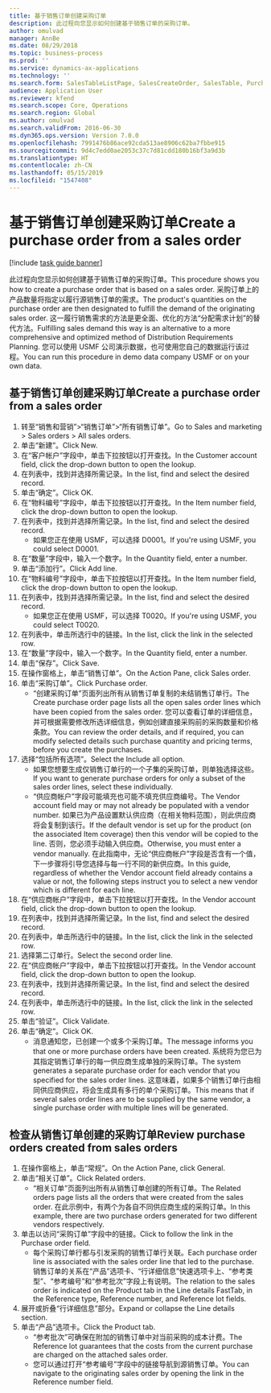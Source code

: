 ```yaml
---
title: 基于销售订单创建采购订单
description: 此过程向您显示如何创建基于销售订单的采购订单。
author: omulvad
manager: AnnBe
ms.date: 08/29/2018
ms.topic: business-process
ms.prod: ''
ms.service: dynamics-ax-applications
ms.technology: ''
ms.search.form: SalesTableListPage, SalesCreateOrder, SalesTable, PurchCreateFromSalesOrder, VendAccountItemLookup, SalesTableReferences, PurchTable
audience: Application User
ms.reviewer: kfend
ms.search.scope: Core, Operations
ms.search.region: Global
ms.author: omulvad
ms.search.validFrom: 2016-06-30
ms.dyn365.ops.version: Version 7.0.0
ms.openlocfilehash: 7991476b86ace92cda513ae8906c62ba7fbbe915
ms.sourcegitcommit: 9d4c7edd0ae2053c37c7d81cdd180b16bf3a9d3b
ms.translationtype: HT
ms.contentlocale: zh-CN
ms.lasthandoff: 05/15/2019
ms.locfileid: "1547408"
---
```

# <a name="create-a-purchase-order-from-a-sales-order"></a><span data-ttu-id="8054a-103">基于销售订单创建采购订单</span><span class="sxs-lookup"><span data-stu-id="8054a-103">Create a purchase order from a sales order</span></span>

[!include [task guide banner](../../includes/task-guide-banner.md)]

<span data-ttu-id="8054a-104">此过程向您显示如何创建基于销售订单的采购订单。</span><span class="sxs-lookup"><span data-stu-id="8054a-104">This procedure shows you how to create a purchase order that is based on a sales order.</span></span> <span data-ttu-id="8054a-105">采购订单上的产品数量将指定以履行源销售订单的需求。</span><span class="sxs-lookup"><span data-stu-id="8054a-105">The product's quantities on the purchase order are then designated to fulfill the demand of the originating sales order.</span></span> <span data-ttu-id="8054a-106">这一履行销售需求的方法是更全面、优化的方法“分配需求计划”的替代方法。</span><span class="sxs-lookup"><span data-stu-id="8054a-106">Fulfilling sales demand this way is an alternative to a more comprehensive and optimized method of Distribution Requirements Planning.</span></span> <span data-ttu-id="8054a-107">您可以使用 USMF 公司演示数据，也可使用您自己的数据运行该过程。</span><span class="sxs-lookup"><span data-stu-id="8054a-107">You can run this procedure in demo data company USMF or on your own data.</span></span>


## <a name="create-a-purchase-order-from-a-sales-order"></a><span data-ttu-id="8054a-108">基于销售订单创建采购订单</span><span class="sxs-lookup"><span data-stu-id="8054a-108">Create a purchase order from a sales order</span></span>
1. <span data-ttu-id="8054a-109">转至“销售和营销”>“销售订单”>“所有销售订单”。</span><span class="sxs-lookup"><span data-stu-id="8054a-109">Go to Sales and marketing > Sales orders > All sales orders.</span></span>
2. <span data-ttu-id="8054a-110">单击“新建”。</span><span class="sxs-lookup"><span data-stu-id="8054a-110">Click New.</span></span>
3. <span data-ttu-id="8054a-111">在“客户帐户”字段中，单击下拉按钮以打开查找。</span><span class="sxs-lookup"><span data-stu-id="8054a-111">In the Customer account field, click the drop-down button to open the lookup.</span></span>
4. <span data-ttu-id="8054a-112">在列表中，找到并选择所需记录。</span><span class="sxs-lookup"><span data-stu-id="8054a-112">In the list, find and select the desired record.</span></span>
5. <span data-ttu-id="8054a-113">单击“确定”。</span><span class="sxs-lookup"><span data-stu-id="8054a-113">Click OK.</span></span>
6. <span data-ttu-id="8054a-114">在“物料编号”字段中，单击下拉按钮以打开查找。</span><span class="sxs-lookup"><span data-stu-id="8054a-114">In the Item number field, click the drop-down button to open the lookup.</span></span>
7. <span data-ttu-id="8054a-115">在列表中，找到并选择所需记录。</span><span class="sxs-lookup"><span data-stu-id="8054a-115">In the list, find and select the desired record.</span></span>
    * <span data-ttu-id="8054a-116">如果您正在使用 USMF，可以选择 D0001。</span><span class="sxs-lookup"><span data-stu-id="8054a-116">If you're using USMF, you could select D0001.</span></span>  
8. <span data-ttu-id="8054a-117">在“数量”字段中，输入一个数字。</span><span class="sxs-lookup"><span data-stu-id="8054a-117">In the Quantity field, enter a number.</span></span>
9. <span data-ttu-id="8054a-118">单击“添加行”。</span><span class="sxs-lookup"><span data-stu-id="8054a-118">Click Add line.</span></span>
10. <span data-ttu-id="8054a-119">在“物料编号”字段中，单击下拉按钮以打开查找。</span><span class="sxs-lookup"><span data-stu-id="8054a-119">In the Item number field, click the drop-down button to open the lookup.</span></span>
11. <span data-ttu-id="8054a-120">在列表中，找到并选择所需记录。</span><span class="sxs-lookup"><span data-stu-id="8054a-120">In the list, find and select the desired record.</span></span>
    * <span data-ttu-id="8054a-121">如果您正在使用 USMF，可以选择 T0020。</span><span class="sxs-lookup"><span data-stu-id="8054a-121">If you're using USMF, you could select T0020.</span></span>  
12. <span data-ttu-id="8054a-122">在列表中，单击所选行中的链接。</span><span class="sxs-lookup"><span data-stu-id="8054a-122">In the list, click the link in the selected row.</span></span>
13. <span data-ttu-id="8054a-123">在“数量”字段中，输入一个数字。</span><span class="sxs-lookup"><span data-stu-id="8054a-123">In the Quantity field, enter a number.</span></span>
14. <span data-ttu-id="8054a-124">单击“保存”。</span><span class="sxs-lookup"><span data-stu-id="8054a-124">Click Save.</span></span>
15. <span data-ttu-id="8054a-125">在操作窗格上，单击“销售订单”。</span><span class="sxs-lookup"><span data-stu-id="8054a-125">On the Action Pane, click Sales order.</span></span>
16. <span data-ttu-id="8054a-126">单击“采购订单”。</span><span class="sxs-lookup"><span data-stu-id="8054a-126">Click Purchase order.</span></span>
    * <span data-ttu-id="8054a-127">“创建采购订单”页面列出所有从销售订单复制的未结销售订单行。</span><span class="sxs-lookup"><span data-stu-id="8054a-127">The Create purchase order page lists all the open sales order lines which have been copied from the sales order.</span></span> <span data-ttu-id="8054a-128">您可以查看订单的详细信息，并可根据需要修改所选详细信息，例如创建直接采购前的采购数量和价格条款。</span><span class="sxs-lookup"><span data-stu-id="8054a-128">You can review the order details, and if required, you can modify selected details such purchase quantity and pricing terms, before you create the purchases.</span></span>  
17. <span data-ttu-id="8054a-129">选择“包括所有选项”。</span><span class="sxs-lookup"><span data-stu-id="8054a-129">Select the Include all option.</span></span>
    * <span data-ttu-id="8054a-130">如果您想要生成仅销售订单行的一个子集的采购订单，则单独选择这些。</span><span class="sxs-lookup"><span data-stu-id="8054a-130">If you want to generate purchase orders for only a subset of the sales order lines, select these individually.</span></span>  
    * <span data-ttu-id="8054a-131">“供应商帐户”字段可能填充也可能不填充供应商编号。</span><span class="sxs-lookup"><span data-stu-id="8054a-131">The Vendor account field may or may not already be populated with a vendor number.</span></span> <span data-ttu-id="8054a-132">如果已为产品设置默认供应商（在相关物料范围），则此供应商将会复制到该行。</span><span class="sxs-lookup"><span data-stu-id="8054a-132">If the default vendor is set up for the product (on the associated Item coverage) then this vendor will be copied  to the line.</span></span> <span data-ttu-id="8054a-133">否则，您必须手动输入供应商。</span><span class="sxs-lookup"><span data-stu-id="8054a-133">Otherwise, you must enter a vendor manually.</span></span>  <span data-ttu-id="8054a-134">在此指南中，无论“供应商帐户”字段是否含有一个值，下一步骤将引导您选择与每一行不同的新供应商。</span><span class="sxs-lookup"><span data-stu-id="8054a-134">In this guide, regardless of whether the Vendor account field already contains a value or not, the following steps instruct you to select a new vendor which is different for each line.</span></span>  
18. <span data-ttu-id="8054a-135">在“供应商帐户”字段中，单击下拉按钮以打开查找。</span><span class="sxs-lookup"><span data-stu-id="8054a-135">In the Vendor account field, click the drop-down button to open the lookup.</span></span>
19. <span data-ttu-id="8054a-136">在列表中，找到并选择所需记录。</span><span class="sxs-lookup"><span data-stu-id="8054a-136">In the list, find and select the desired record.</span></span>
20. <span data-ttu-id="8054a-137">在列表中，单击所选行中的链接。</span><span class="sxs-lookup"><span data-stu-id="8054a-137">In the list, click the link in the selected row.</span></span>
21. <span data-ttu-id="8054a-138">选择第二订单行。</span><span class="sxs-lookup"><span data-stu-id="8054a-138">Select the second order line.</span></span>
22. <span data-ttu-id="8054a-139">在“供应商帐户”字段中，单击下拉按钮以打开查找。</span><span class="sxs-lookup"><span data-stu-id="8054a-139">In the Vendor account field, click the drop-down button to open the lookup.</span></span>
23. <span data-ttu-id="8054a-140">在列表中，找到并选择所需记录。</span><span class="sxs-lookup"><span data-stu-id="8054a-140">In the list, find and select the desired record.</span></span>
24. <span data-ttu-id="8054a-141">在列表中，单击所选行中的链接。</span><span class="sxs-lookup"><span data-stu-id="8054a-141">In the list, click the link in the selected row.</span></span>
25. <span data-ttu-id="8054a-142">单击“验证”。</span><span class="sxs-lookup"><span data-stu-id="8054a-142">Click Validate.</span></span>
26. <span data-ttu-id="8054a-143">单击“确定”。</span><span class="sxs-lookup"><span data-stu-id="8054a-143">Click OK.</span></span>
    * <span data-ttu-id="8054a-144">消息通知您，已创建一个或多个采购订单。</span><span class="sxs-lookup"><span data-stu-id="8054a-144">The message informs you that one or more purchase orders have been created.</span></span> <span data-ttu-id="8054a-145">系统将为您已为其指定销售订单行的每一供应商生成单独的采购订单。</span><span class="sxs-lookup"><span data-stu-id="8054a-145">The system generates a separate purchase order for each vendor that you specified for the sales order lines.</span></span> <span data-ttu-id="8054a-146">这意味着，如果多个销售订单行由相同供应商供应，将会生成具有多行的单个采购订单。</span><span class="sxs-lookup"><span data-stu-id="8054a-146">This means that if several sales order lines are to be supplied by the same vendor, a single purchase order with multiple lines will be generated.</span></span>  

## <a name="review-purchase-orders-created-from-sales-orders"></a><span data-ttu-id="8054a-147">检查从销售订单创建的采购订单</span><span class="sxs-lookup"><span data-stu-id="8054a-147">Review purchase orders created from sales orders</span></span>
1. <span data-ttu-id="8054a-148">在操作窗格上，单击“常规”。</span><span class="sxs-lookup"><span data-stu-id="8054a-148">On the Action Pane, click General.</span></span>
2. <span data-ttu-id="8054a-149">单击“相关订单”。</span><span class="sxs-lookup"><span data-stu-id="8054a-149">Click Related orders.</span></span>
    * <span data-ttu-id="8054a-150">“相关订单”页面列出所有从销售订单创建的所有订单。</span><span class="sxs-lookup"><span data-stu-id="8054a-150">The Related orders page lists all the orders that were created from the sales order.</span></span> <span data-ttu-id="8054a-151">在此示例中，有两个为各自不同供应商生成的采购订单。</span><span class="sxs-lookup"><span data-stu-id="8054a-151">In this example, there are two purchase orders generated for two different vendors respectively.</span></span>  
3. <span data-ttu-id="8054a-152">单击以访问“采购订单”字段中的链接。</span><span class="sxs-lookup"><span data-stu-id="8054a-152">Click to follow the link in the Purchase order field.</span></span>
    * <span data-ttu-id="8054a-153">每个采购订单行都与引发采购的销售订单行关联。</span><span class="sxs-lookup"><span data-stu-id="8054a-153">Each purchase order line is associated with the sales order line that led to the purchase.</span></span> <span data-ttu-id="8054a-154">销售订单的关系在“产品”选项卡、“行详细信息”快速选项卡上、“参考类型”、“参考编号”和“参考批次”字段上有说明。</span><span class="sxs-lookup"><span data-stu-id="8054a-154">The relation to the sales order is indicated on the Product tab in the Line details FastTab, in the Reference type, Reference number, and Reference lot fields.</span></span>  
4. <span data-ttu-id="8054a-155">展开或折叠“行详细信息”部分。</span><span class="sxs-lookup"><span data-stu-id="8054a-155">Expand or collapse the Line details section.</span></span>
5. <span data-ttu-id="8054a-156">单击“产品”选项卡。</span><span class="sxs-lookup"><span data-stu-id="8054a-156">Click the Product tab.</span></span>
    * <span data-ttu-id="8054a-157">“参考批次”可确保在附加的销售订单中对当前采购的成本计费。</span><span class="sxs-lookup"><span data-stu-id="8054a-157">The Reference lot guarantees that the costs from the current purchase are charged on the attached sales order.</span></span>  
    * <span data-ttu-id="8054a-158">您可以通过打开“参考编号”字段中的链接导航到源销售订单。</span><span class="sxs-lookup"><span data-stu-id="8054a-158">You can navigate to the originating sales order by opening the link in the Reference number field.</span></span>  

